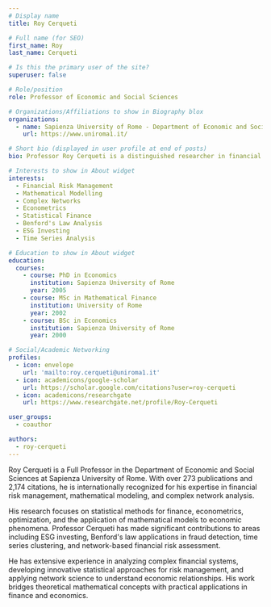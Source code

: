 ```yaml
---
# Display name
title: Roy Cerqueti

# Full name (for SEO)
first_name: Roy
last_name: Cerqueti

# Is this the primary user of the site?
superuser: false

# Role/position
role: Professor of Economic and Social Sciences

# Organizations/Affiliations to show in Biography blox
organizations:
  - name: Sapienza University of Rome - Department of Economic and Social Sciences
    url: https://www.uniroma1.it/

# Short bio (displayed in user profile at end of posts)
bio: Professor Roy Cerqueti is a distinguished researcher in financial risk management, mathematical modeling, and complex network analysis with over 273 publications and expertise in statistical methods for finance and economics.

# Interests to show in About widget
interests:
  - Financial Risk Management
  - Mathematical Modelling
  - Complex Networks
  - Econometrics
  - Statistical Finance
  - Benford's Law Analysis
  - ESG Investing
  - Time Series Analysis

# Education to show in About widget
education:
  courses:
    - course: PhD in Economics
      institution: Sapienza University of Rome
      year: 2005
    - course: MSc in Mathematical Finance
      institution: University of Rome
      year: 2002
    - course: BSc in Economics
      institution: Sapienza University of Rome
      year: 2000

# Social/Academic Networking
profiles:
  - icon: envelope
    url: 'mailto:roy.cerqueti@uniroma1.it'
  - icon: academicons/google-scholar
    url: https://scholar.google.com/citations?user=roy-cerqueti
  - icon: academicons/researchgate
    url: https://www.researchgate.net/profile/Roy-Cerqueti

user_groups:
  - coauthor

authors:
  - roy-cerqueti
---
```


Roy Cerqueti is a Full Professor in the Department of Economic and Social Sciences at Sapienza University of Rome. With over 273 publications and 2,174 citations, he is internationally recognized for his expertise in financial risk management, mathematical modeling, and complex network analysis.

His research focuses on statistical methods for finance, econometrics, optimization, and the application of mathematical models to economic phenomena. Professor Cerqueti has made significant contributions to areas including ESG investing, Benford's law applications in fraud detection, time series clustering, and network-based financial risk assessment.

He has extensive experience in analyzing complex financial systems, developing innovative statistical approaches for risk management, and applying network science to understand economic relationships. His work bridges theoretical mathematical concepts with practical applications in finance and economics.
